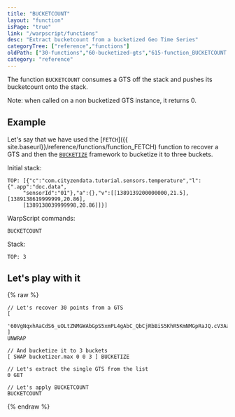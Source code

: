 ```yaml
---
title: "BUCKETCOUNT"
layout: "function"
isPage: "true"
link: "/warpscript/functions"
desc: "Extract bucketcount from a bucketized Geo Time Series"
categoryTree: ["reference","functions"]
oldPath: ["30-functions","60-bucketized-gts","615-function_BUCKETCOUNT.html.md"]
category: "reference"
---
```



The function `BUCKETCOUNT` consumes a GTS off the stack and pushes its bucketcount onto the stack.

Note: when called on a non bucketized GTS instance, it returns 0.


## Example ##

Let's say that we have used the [`FETCH`]({{ site.baseurl}}/reference/functions/function_FETCH) function to recover a GTS and then the
[`BUCKETIZE`](framework.bucketize) framework to bucketize it to three buckets.

Initial stack:

    TOP: [{"c":"com.cityzendata.tutorial.sensors.temperature","l":{".app":"doc.data",
         "sensorId":"01"},"a":{},"v":[[1389139200000000,21.5],[1389138619999999,20.86],
         [1389138039999998,20.86]]}]

WarpScript commands:

    BUCKETCOUNT

Stack:

    TOP: 3    


## Let's play with it ##

{% raw %}
<warp10-warpscript-widget backend="{{backend}}"  exec-endpoint="{{execEndpoint}}">

    // Let's recover 30 points from a GTS
    [
      '60VgNqxhAaCdS6_uOLtZNMGWAbGpS5xmPL4gAbC_QbCjRbBiS5KhR5KmNMGpRaJQ.cV3Aa4kR.WZQqBiO54oNFWnOLtnQr88O.7kBGQisxjnVyLaxkgLbUEd_RTgYDIS.Gg..4N.5A.06sg7.........1hWN6aUdSEjkD0Vqg...XAzOwylS22pDFB3Ou3RAhi1lSTt70mIuq.T_8BbJjMFUGqJ7zXuKLt637GYU6kSJBc2mZ4LOVlaKZBtPL1.ILO67BVs95RMgVmmoHOLD5KB2zM6P6m2RfmFjQ.PP62V5mYbYgOMc37ctkfN1K2DFbTFRK1D.pAca4VViRo3qSLcdWp.pcBXVyktZsbVR.B.PIcrpcc0...L_.NG..'
    ]
    UNWRAP

    // And bucketize it to 3 buckets
    [ SWAP bucketizer.max 0 0 3 ] BUCKETIZE

    // Let's extract the single GTS from the list
    0 GET

    // Let's apply BUCKETCOUNT
    BUCKETCOUNT

</warp10-warpscript-widget>
{% endraw %}
